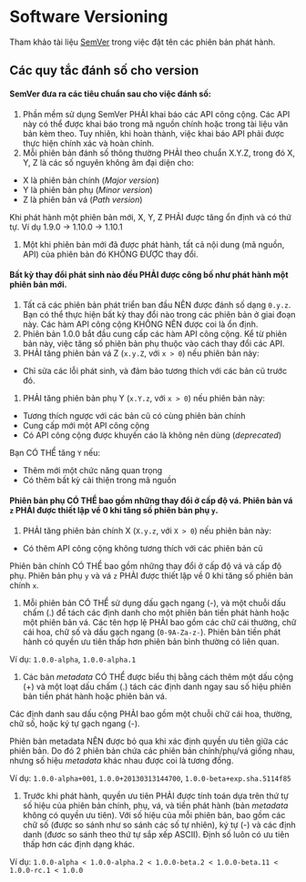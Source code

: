 # Software Versioning

Tham khảo tài liệu [SemVer](http://semver.org/) trong việc đặt tên các phiên bản phát hành.

## Các quy tắc đánh số cho version

#### SemVer đưa ra các tiêu chuẩn sau cho việc đánh số:

1. Phần mềm sử dụng SemVer PHẢI khai báo các API công cộng. Các API này có thể được khai báo trong mã nguồn chính hoặc trong tài liệu văn bản kèm theo. Tuy nhiên, khi hoàn thành, việc khai báo API phải được thực hiện chính xác và hoàn chỉnh.
2. Mỗi phiên bản đánh số thông thường PHẢI theo chuẩn X.Y.Z, trong đó X, Y, Z là các số nguyên không âm đại diện cho:

- X là phiên bản chính (*Major version*)
- Y là phiên bản phụ (*Minor version*)
- Z là phiên bản vá (*Path version*)

Khi phát hành một phiên bản mới, X, Y, Z PHẢI được tăng ổn định và có thứ tự. Ví dụ 1.9.0 → 1.10.0 → 1.10.1

1. Một khi phiên bản mới đã được phát hành, tất cả nội dung (mã nguồn, API) của phiên bản đó KHÔNG ĐƯỢC thay đổi.

#### Bất kỳ thay đổi phát sinh nào đều PHẢI được công bố như phát hành một phiên bản mới.

1. Tất cả các phiên bản phát triển ban đầu NÊN được đánh số dạng `0.y.z`. Bạn có thể thực hiện bất kỳ thay đổi nào trong các phiên bản ở giai đoạn này. Các hàm API công cộng KHÔNG NÊN được coi là ổn định.
2. Phiên bản 1.0.0 bắt đầu cung cấp các hàm API công cộng. Kể từ phiên bản này, việc tăng số phiên bản phụ thuộc vào cách thay đổi các API.
3. PHẢI tăng phiên bản vá Z (`x.y.Z`, với `x > 0`) nếu phiên bản này:

- Chỉ sửa các lỗi phát sinh, và đảm bảo tương thích với các bản cũ trước đó.

1. PHẢI tăng phiên bản phụ Y (`x.Y.z`, với `x > 0`) nếu phiên bản này:

- Tương thích ngược với các bản cũ có cùng phiên bản chính
- Cung cấp mới một API công cộng
- Có API công cộng được khuyến cáo là không nên dùng (*deprecated*)

Bạn CÓ THỂ tăng `Y` nếu:

- Thêm mới một chức năng quan trọng
- Có thêm bất kỳ cải thiện trong mã nguồn

#### Phiên bản phụ CÓ THỂ bao gồm những thay đổi ở cấp độ vá. Phiên bản vá `z` PHẢI được thiết lập về 0 khi tăng số phiên bản phụ `y`.

1. PHẢI tăng phiên bản chính X (`X.y.z`, với `X > 0`) nếu phiên bản này:

- Có thêm API công cộng không tương thích với các phiên bản cũ

Phiên bản chính CÓ THỂ bao gồm những thay đổi ở cấp độ vá và cấp độ phụ. Phiên bản phụ `y` và vá `z` PHẢI được thiết lập về 0 khi tăng số phiên bản chính `x`.

1. Mỗi phiên bản CÓ THỂ sử dụng dấu gạch ngang (-), và một chuỗi dấu chấm (.) để tách các định danh cho một phiên bản tiền phát hành hoặc một phiên bản vá. Các tên hợp lệ PHẢI bao gồm các chữ cái thường, chữ cái hoa, chữ số và dấu gạch ngang (`0-9A-Za-z-`). Phiên bản tiền phát hành có quyền ưu tiên thấp hơn phiên bản bình thường có liên quan.

Ví dụ: `1.0.0-alpha`, `1.0.0-alpha.1`

1. Các bản *metadata* CÓ THỂ được biểu thị bằng cách thêm một dấu cộng (+) và một loạt dấu chấm (.) tách các định danh ngay sau số hiệu phiên bản tiền phát hành hoặc phiên bản vá.

Các định danh sau dấu cộng PHẢI bao gồm một chuỗi chữ cái hoa, thường, chữ số, hoặc ký tự gạch ngang (-).

Phiên bản metadata NÊN được bỏ qua khi xác định quyền ưu tiên giữa các phiên bản. Do đó 2 phiên bản chứa các phiên bản chính/phụ/vá giống nhau, nhưng số hiệu *metadata* khác nhau được coi là tương đồng.

Ví dụ: `1.0.0-alpha+001`, `1.0.0+20130313144700`, `1.0.0-beta+exp.sha.5114f85`

1. Trước khi phát hành, quyền ưu tiên PHẢI được tính toán dựa trên thứ tự số hiệu của phiên bản chính, phụ, vá, và tiền phát hành (bản *metadata* không có quyền ưu tiên). Với số hiệu của mỗi phiên bản, bao gồm các chữ số (được so sánh như so sánh các số tự nhiên), ký tự (-) và các định danh (đươc so sánh theo thứ tự sắp xếp ASCII). Định số luôn có ưu tiên thấp hơn các định dạng khác.

Ví dụ: `1.0.0-alpha < 1.0.0-alpha.2 < 1.0.0-beta.2 < 1.0.0-beta.11 < 1.0.0-rc.1 < 1.0.0`